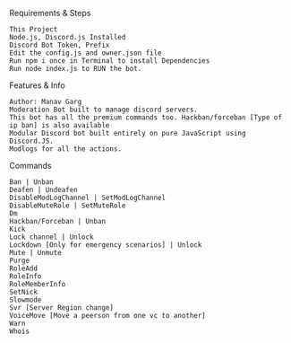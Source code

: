 Requirements & Steps

    This Project
    Node.js, Discord.js Installed
    Discord Bot Token, Prefix
    Edit the config.js and owner.json file
    Run npm i once in Terminal to install Dependencies
    Run node index.js to RUN the bot.

Features & Info

    Author: Manav Garg
    Moderation Bot built to manage discord servers.
    This bot has all the premium commands too. Hackban/forceban [Type of ip ban] is also available
    Modular Discord bot built entirely on pure JavaScript using Discord.JS.
    Modlogs for all the actions.

Commands

    Ban | Unban
    Deafen | Undeafen
    DisableModLogChannel | SetModLogChannel
    DisableMuteRole | SetMuteRole
    Dm
    Hackban/Forceban | Unban
    Kick
    Lock channel | Unlock
    Lockdown [Only for emergency scenarios] | Unlock
    Mute | Unmute
    Purge
    RoleAdd
    RoleInfo
    RoleMemberInfo
    SetNick
    Slowmode
    Svr [Server Region change]
    VoiceMove [Move a peerson from one vc to another]
    Warn
    Whois
